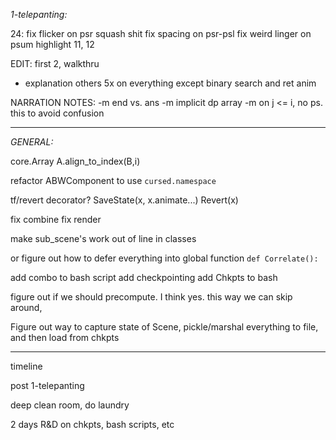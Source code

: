 *1-telepanting:*

24:
fix flicker on psr
squash shit
fix spacing on psr-psl
fix weird linger on psum
highlight 11, 12

EDIT:
first 2, walkthru 
+ explanation
others
5x on everything except
binary search and ret anim

NARRATION NOTES:
-m end vs. ans
-m implicit dp array
-m on j <= i, no ps. this to avoid confusion

--------------------------------------------
*GENERAL:*

core.Array
A.align_to_index(B,i)

refactor ABWComponent to use `cursed.namespace`

tf/revert decorator? 
SaveState(x, x.animate...)
Revert(x)

fix combine
fix render

make sub_scene's work out of line in classes

or figure out how to defer everything into
global function `def Correlate():`

add combo to bash script
add checkpointing
add Chkpts to bash

figure out if we should
precompute. I think yes.
this way we can skip around,

Figure out way to capture
state of Scene, pickle/marshal everything to file,
and then load from chkpts

------------
timeline

post 1-telepanting

deep clean room, do laundry

2 days R&D on chkpts, bash scripts, etc